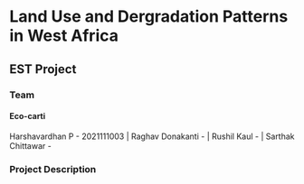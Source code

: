 # Land Use and Dergradation Patterns in West Africa

## EST Project

### Team

#### Eco-carti

Harshavardhan P - 2021111003 | Raghav Donakanti - | Rushil Kaul - | Sarthak Chittawar -

### Project Description
